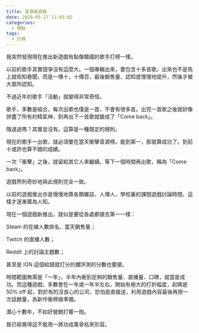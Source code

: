 ```yaml
---
title: 音源與遊戲
date: 2020-05-27 11:03:02
categories: 
  - 視點
tags:
  - 打榜
---
```


我突然發現現在推出新遊戲有點像韓國的歌手打榜一樣。

<!-- more -->

以前的歌手其實競爭沒有這麼大。一個專輯出來，要包含十多首歌。出來也不是馬上就街知巷聞，而是一傳十，十傳百，最後銷售量、認知度慢慢地提升，然後才被大眾所認知。

不過近年的歌手「活動」就變得非常奇怪。

歌手，多數是組合，每次出歌也僅是一首，不會有很多首。出完一首歌之後就好像拼盡了所有的精氣神，到再出下一首歌就變成了「Come back」。

隱退過嗎？其實並沒有。這算是一種既定的規則。

現在的歌手一出歌，就必須要在當天衝擊音源榜。能到第一，那就算成功了。到前十或許也算不錯的成績。

一次「衝擊」之後，就留給其它人來繼續。等下一個時間再出歌，稱為「Come back」。

遊戲界則奇妙地與此規則完全一致。

以前的遊戲推出亦是慢慢地靠各類雜誌、人傳人，學校裏的課間遊戲討論時間，這樣才逐漸廣為人知。

現在一個遊戲新推出，就似是要從各處都搶去第一一樣：

Steam 的在線人數排名、當天銷售量；

Twitch 的直播人數；

Reddit 上的討論主題數；

甚至是 IGN 這個給錢就打分的爛評測的分數也要搶。

時間範圍無需是「一年」，半年內衝到足夠的銷售量、直播量、口碑，就當是成功。而這種遊戲，多數會在一年或一年半左右，開始有極大的打折幅度，起碼是 50% off 起，對於有的沒良心的公司，恐怕是直接送，利用遊戲內容最後再撈一次話題量，為新作衝榜做準備。

潛心十數年，不如好營銷打響一炮。

我已經覺得這不能用一將功成萬骨枯來形容。